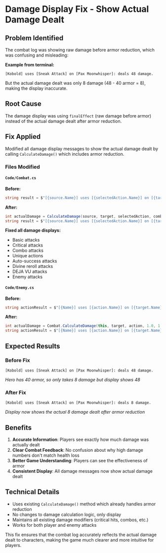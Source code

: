 # Damage Display Fix - Show Actual Damage Dealt

## Problem Identified
The combat log was showing raw damage before armor reduction, which was confusing and misleading:

**Example from terminal:**
```
[Kobold] uses [Sneak Attack] on [Pax Moonwhisper]: deals 48 damage.
```

But the actual damage dealt was only 8 damage (48 - 40 armor = 8), making the display inaccurate.

## Root Cause
The damage display was using `finalEffect` (raw damage before armor) instead of the actual damage dealt after armor reduction.

## Fix Applied
Modified all damage display messages to show the actual damage dealt by calling `CalculateDamage()` which includes armor reduction.

### Files Modified

#### `Code/Combat.cs`
**Before:**
```csharp
string result = $"[{source.Name}] uses [{selectedAction.Name}] on [{target.Name}]: deals {finalEffect} damage";
```

**After:**
```csharp
int actualDamage = CalculateDamage(source, target, selectedAction, comboAmplifier, damageMultiplier, rollBonus, roll);
string result = $"[{source.Name}] uses [{selectedAction.Name}] on [{target.Name}]: deals {actualDamage} damage";
```

**Fixed all damage displays:**
- Basic attacks
- Critical attacks  
- Combo attacks
- Unique actions
- Auto-success attacks
- Divine reroll attacks
- DEJA VU attacks
- Enemy attacks

#### `Code/Enemy.cs`
**Before:**
```csharp
string actionResult = $"[{Name}] uses [{action.Name}] on [{target.Name}]: deals {finalEffect} damage";
```

**After:**
```csharp
int actualDamage = Combat.CalculateDamage(this, target, action, 1.0, 1.0, 0, roll);
string actionResult = $"[{Name}] uses [{action.Name}] on [{target.Name}]: deals {actualDamage} damage";
```

## Expected Results

### Before Fix
```
[Kobold] uses [Sneak Attack] on [Pax Moonwhisper]: deals 48 damage.
```
*Hero has 40 armor, so only takes 8 damage but display shows 48*

### After Fix
```
[Kobold] uses [Sneak Attack] on [Pax Moonwhisper]: deals 8 damage.
```
*Display now shows the actual 8 damage dealt after armor reduction*

## Benefits
1. **Accurate Information**: Players see exactly how much damage was actually dealt
2. **Clear Combat Feedback**: No confusion about why high damage numbers don't match health loss
3. **Better Game Understanding**: Players can see the effectiveness of armor
4. **Consistent Display**: All damage messages now show actual damage dealt

## Technical Details
- Uses existing `CalculateDamage()` method which already handles armor reduction
- No changes to damage calculation logic, only display
- Maintains all existing damage modifiers (critical hits, combos, etc.)
- Works for both player and enemy attacks

This fix ensures that the combat log accurately reflects the actual damage dealt to characters, making the game much clearer and more intuitive for players.
